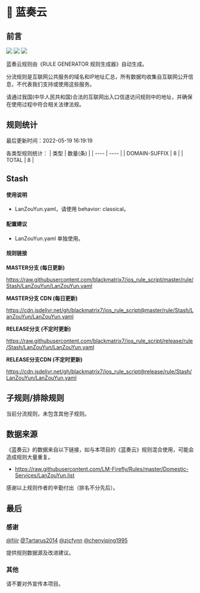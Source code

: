 # 🧸 蓝奏云

## 前言

![](https://shields.io/badge/-移除重复规则-ff69b4) ![](https://shields.io/badge/-DOMAIN与DOMAIN--SUFFIX合并-green) ![](https://shields.io/badge/-IP--CIDR(6)合并-blueviolet) 

蓝奏云规则由《RULE GENERATOR 规则生成器》自动生成。

分流规则是互联网公共服务的域名和IP地址汇总，所有数据均收集自互联网公开信息，不代表我们支持或使用这些服务。

请通过我国(中华人民共和国)合法的互联网出入口信道访问规则中的地址，并确保在使用过程中符合相关法律法规。

## 规则统计

最后更新时间：2022-05-19 16:19:19

各类型规则统计：
| 类型 | 数量(条)  | 
| ---- | ----  |
| DOMAIN-SUFFIX | 8  | 
| TOTAL | 8  | 


## Stash 

#### 使用说明
- LanZouYun.yaml，请使用 behavior: classical。

#### 配置建议
- LanZouYun.yaml 单独使用。

#### 规则链接
**MASTER分支 (每日更新)**

https://raw.githubusercontent.com/blackmatrix7/ios_rule_script/master/rule/Stash/LanZouYun/LanZouYun.yaml

**MASTER分支 CDN (每日更新)**

https://cdn.jsdelivr.net/gh/blackmatrix7/ios_rule_script@master/rule/Stash/LanZouYun/LanZouYun.yaml

**RELEASE分支 (不定时更新)**

https://raw.githubusercontent.com/blackmatrix7/ios_rule_script/release/rule/Stash/LanZouYun/LanZouYun.yaml

**RELEASE分支CDN (不定时更新)**

https://cdn.jsdelivr.net/gh/blackmatrix7/ios_rule_script@release/rule/Stash/LanZouYun/LanZouYun.yaml

## 子规则/排除规则


当前分流规则，未包含其他子规则。

## 数据来源

《蓝奏云》的数据来自以下链接，如与本项目的《蓝奏云》规则混合使用，可能会造成规则大量重复。

- https://raw.githubusercontent.com/LM-Firefly/Rules/master/Domestic-Services/LanZouYun.list


感谢以上规则作者的辛勤付出（排名不分先后）。

## 最后

### 感谢

[@fiiir](https://github.com/fiiir) [@Tartarus2014](https://github.com/Tartarus2014) [@zjcfynn](https://github.com/zjcfynn) [@chenyiping1995](https://github.com/chenyiping1995) 

提供规则数据源及改进建议。

### 其他

请不要对外宣传本项目。